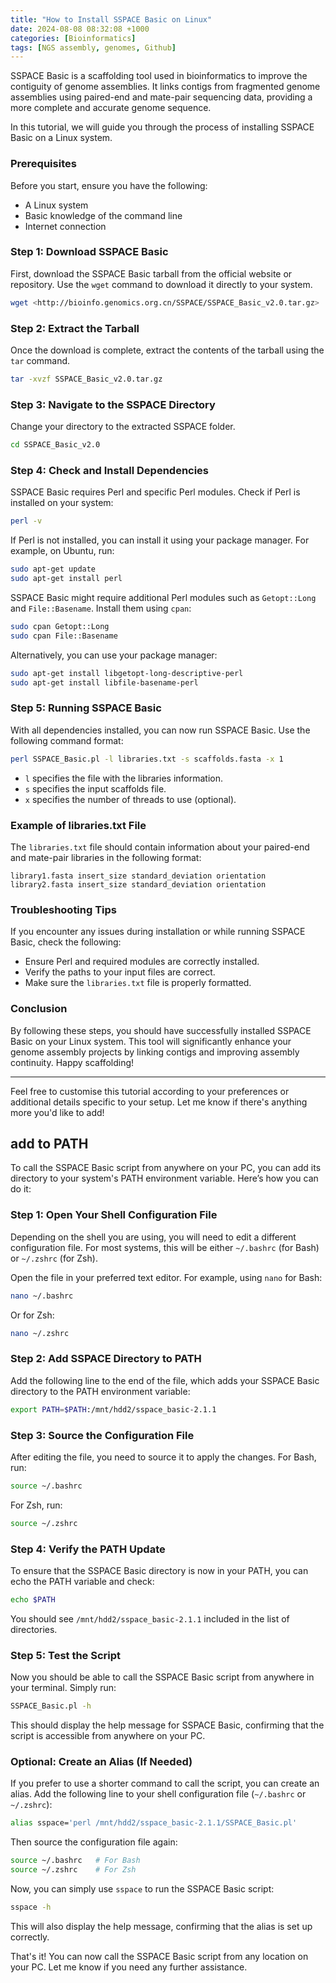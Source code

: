 ```yaml
---
title: "How to Install SSPACE Basic on Linux"
date: 2024-08-08 08:32:08 +1000
categories: [Bioinformatics]
tags: [NGS assembly, genomes, Github]
---
```

SSPACE Basic is a scaffolding tool used in bioinformatics to improve the contiguity of genome assemblies. It links contigs from fragmented genome assemblies using paired-end and mate-pair sequencing data, providing a more complete and accurate genome sequence.

In this tutorial, we will guide you through the process of installing SSPACE Basic on a Linux system.

### Prerequisites

Before you start, ensure you have the following:

- A Linux system
- Basic knowledge of the command line
- Internet connection

### Step 1: Download SSPACE Basic

First, download the SSPACE Basic tarball from the official website or repository. Use the `wget` command to download it directly to your system.

```bash
wget <http://bioinfo.genomics.org.cn/SSPACE/SSPACE_Basic_v2.0.tar.gz>

```

### Step 2: Extract the Tarball

Once the download is complete, extract the contents of the tarball using the `tar` command.

```bash
tar -xvzf SSPACE_Basic_v2.0.tar.gz

```

### Step 3: Navigate to the SSPACE Directory

Change your directory to the extracted SSPACE folder.

```bash
cd SSPACE_Basic_v2.0

```

### Step 4: Check and Install Dependencies

SSPACE Basic requires Perl and specific Perl modules. Check if Perl is installed on your system:

```bash
perl -v

```

If Perl is not installed, you can install it using your package manager. For example, on Ubuntu, run:

```bash
sudo apt-get update
sudo apt-get install perl

```

SSPACE Basic might require additional Perl modules such as `Getopt::Long` and `File::Basename`. Install them using `cpan`:

```bash
sudo cpan Getopt::Long
sudo cpan File::Basename

```

Alternatively, you can use your package manager:

```bash
sudo apt-get install libgetopt-long-descriptive-perl
sudo apt-get install libfile-basename-perl

```

### Step 5: Running SSPACE Basic

With all dependencies installed, you can now run SSPACE Basic. Use the following command format:

```bash
perl SSPACE_Basic.pl -l libraries.txt -s scaffolds.fasta -x 1

```

- `l` specifies the file with the libraries information.
- `s` specifies the input scaffolds file.
- `x` specifies the number of threads to use (optional).

### Example of libraries.txt File

The `libraries.txt` file should contain information about your paired-end and mate-pair libraries in the following format:

```
library1.fasta insert_size standard_deviation orientation
library2.fasta insert_size standard_deviation orientation

```

### Troubleshooting Tips

If you encounter any issues during installation or while running SSPACE Basic, check the following:

- Ensure Perl and required modules are correctly installed.
- Verify the paths to your input files are correct.
- Make sure the `libraries.txt` file is properly formatted.

### Conclusion

By following these steps, you should have successfully installed SSPACE Basic on your Linux system. This tool will significantly enhance your genome assembly projects by linking contigs and improving assembly continuity. Happy scaffolding!

---

Feel free to customise this tutorial according to your preferences or additional details specific to your setup. Let me know if there's anything more you'd like to add!

## add to PATH

To call the SSPACE Basic script from anywhere on your PC, you can add its directory to your system's PATH environment variable. Here’s how you can do it:

### Step 1: Open Your Shell Configuration File

Depending on the shell you are using, you will need to edit a different configuration file. For most systems, this will be either `~/.bashrc` (for Bash) or `~/.zshrc` (for Zsh).

Open the file in your preferred text editor. For example, using `nano` for Bash:

```bash
nano ~/.bashrc

```

Or for Zsh:

```bash
nano ~/.zshrc

```

### Step 2: Add SSPACE Directory to PATH

Add the following line to the end of the file, which adds your SSPACE Basic directory to the PATH environment variable:

```bash
export PATH=$PATH:/mnt/hdd2/sspace_basic-2.1.1

```

### Step 3: Source the Configuration File

After editing the file, you need to source it to apply the changes. For Bash, run:

```bash
source ~/.bashrc

```

For Zsh, run:

```bash
source ~/.zshrc

```

### Step 4: Verify the PATH Update

To ensure that the SSPACE Basic directory is now in your PATH, you can echo the PATH variable and check:

```bash
echo $PATH

```

You should see `/mnt/hdd2/sspace_basic-2.1.1` included in the list of directories.

### Step 5: Test the Script

Now you should be able to call the SSPACE Basic script from anywhere in your terminal. Simply run:

```bash
SSPACE_Basic.pl -h

```

This should display the help message for SSPACE Basic, confirming that the script is accessible from anywhere on your PC.

### Optional: Create an Alias (If Needed)

If you prefer to use a shorter command to call the script, you can create an alias. Add the following line to your shell configuration file (`~/.bashrc` or `~/.zshrc`):

```bash
alias sspace='perl /mnt/hdd2/sspace_basic-2.1.1/SSPACE_Basic.pl'

```

Then source the configuration file again:

```bash
source ~/.bashrc   # For Bash
source ~/.zshrc    # For Zsh

```

Now, you can simply use `sspace` to run the SSPACE Basic script:

```bash
sspace -h

```

This will also display the help message, confirming that the alias is set up correctly.

That's it! You can now call the SSPACE Basic script from any location on your PC. Let me know if you need any further assistance.